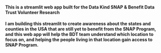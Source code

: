 #### This is a streamlit web app built for the Data Kind SNAP & Benefit Data Trust Volunteer Research 

#### I am building this streamlit to create awareness about the states and counties in the USA that are still yet to benefit from the SNAP Program, and this web app will help the BDT team understand which location to focus on, and helping the people living in that location gain access to SNAP Program.

